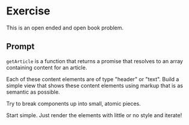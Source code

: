 # Exercise

This is an open ended and open book problem.

## Prompt

`getArticle` is a function that returns a promise that resolves to an array containing content for an article.

Each of these content elements are of type "header" or "text". Build a simple view that shows these content elements
using markup that is as semantic as possible.

Try to break components up into small, atomic pieces.

Start simple. Just render the elements with little or no style and iterate!
